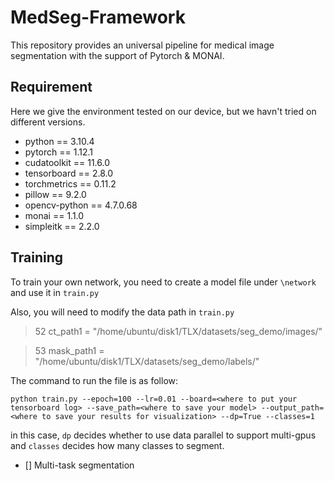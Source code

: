 # MedSeg-Framework
This repository provides an universal pipeline for medical image segmentation with the support of Pytorch &amp; MONAI.

## Requirement

Here we give the environment tested on our device, but we havn't tried on different versions.
- python == 3.10.4
- pytorch == 1.12.1
- cudatoolkit == 11.6.0
- tensorboard == 2.8.0
- torchmetrics == 0.11.2
- pillow == 9.2.0
- opencv-python == 4.7.0.68
- monai == 1.1.0
- simpleitk == 2.2.0

## Training

To train your own network, you need to create a model file under `\network` and use it in `train.py`

Also, you will need to modify the data path in `train.py` 
>52  ct_path1 = "/home/ubuntu/disk1/TLX/datasets/seg_demo/images/"

>53  mask_path1 = "/home/ubuntu/disk1/TLX/datasets/seg_demo/labels/"

The command to run the file is as follow:
```
python train.py --epoch=100 --lr=0.01 --board=<where to put your tensorboard log> --save_path=<where to save your model> --output_path=<where to save your results for visualization> --dp=True --classes=1
```
in this case, `dp` decides whether to use data parallel to support multi-gpus and `classes` decides how many classes to segment.

- [] Multi-task segmentation 
